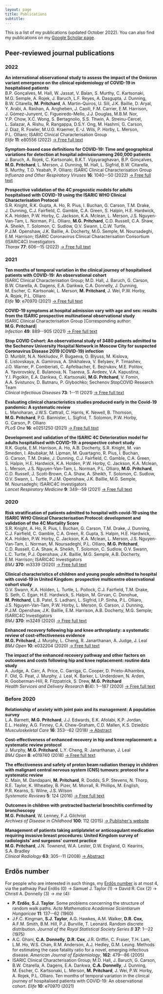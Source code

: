 ```yaml
---
layout: page
title: Publications
subtitle: 
---
```


This is a list of my publications (updated October 2022). You can also find my publications on my [Google Scholar page](https://scholar.google.co.uk/citations?user=mQRgzdIAAAAJ&hl=en).

## Peer-reviewed journal publications

### 2022

**An international observational study to assess the impact of the Omicron variant emergence on the clinical epidemiology of COVID-19 in hospitalised patients**  
B.P.&nbsp;Gonçalves, M.&nbsp;Hall, W.&nbsp;Jassat, V.&nbsp;Balan, S.&nbsp;Murthy, C.&nbsp;Kartsonaki, M.G.&nbsp;Semple, A.&nbsp;Rojek, J.&nbsp;Baruch, L.F.&nbsp;Reyes, A.&nbsp;Dasgupta, J.&nbsp;Dunning, B.W.&nbsp;Citarella, **M.&nbsp;Pritchard**, A.&nbsp;Martín-Quiros, U.&nbsp;Sili, J.K.&nbsp;Baillie, D.&nbsp;Aryal, Y.&nbsp;Arabi, A.&nbsp;Rashan, A.&nbsp;Angheben, J.&nbsp;Caoili, F.M.&nbsp;Carrier, E.M.&nbsp;Harrison, J.&nbsp;Gómez-Junyent, C.&nbsp;Figueiredo-Mello, J.J.&nbsp;Douglas, M.B.M.&nbsp;Nor, Y.P.&nbsp;Chow, X.C.&nbsp;Wong, S.&nbsp;Bertagnolio, S.S.&nbsp;Thwin, A.&nbsp;Streinu-Cercel, L.&nbsp;Salazar, A.&nbsp;Rishu, R.&nbsp;Rangappa, D.S.Y.&nbsp;Ong, M.&nbsp;Hashmi, G.&nbsp;Carson, J.&nbsp;Diaz, R.&nbsp;Fowler, M.U.G.&nbsp;Kraemer, E.-J.&nbsp;Wils, P.&nbsp;Horby, L.&nbsp;Merson, P.L.&nbsp;Olliaro; ISARIC Clinical Characterisation Group  
_Elife_ **11**: e80556 (2022) [&rarr; Free full text](https://doi.org/10.7554/eLife.80556)

**Symptom-based case definitions for COVID-19: Time and geographical variations for detection at hospital admissionamong 260,000 patients**  
J.&nbsp;Baruch, A.&nbsp;Rojek, C.&nbsp;Kartsonaki, B.K.T.&nbsp;Vijayaraghavan, B.P.&nbsp;Gonçalves, **M.G.&nbsp;Pritchard**, L.&nbsp;Merson, J.&nbsp;Dunning, M.&nbsp;Hall, L.&nbsp;Sigfrid, B.W.&nbsp;Citarella, S.&nbsp;Murthy, T.O.&nbsp;Yeabah, P.&nbsp;Olliaro; ISARIC Clinical Characterisation Group  
_Influenza and Other Respiratory Viruses_ **16**: 1040--50 (2022) [&rarr; Free full text](https://doi.org/10.1111/irv.13039)

**Prospective validation of the 4C prognostic models for adults hospitalised with COVID-19 using the ISARIC WHO Clinical Characterisation Protocol**  
S.R.&nbsp;Knight, R.K.&nbsp;Gupta, A.&nbsp;Ho, R.&nbsp;Pius, I.&nbsp;Buchan, G.&nbsp;Carson, T.M.&nbsp;Drake, J.&nbsp;Dunning, C.J.&nbsp;Fairfield, C.&nbsp;Gamble, C.A.&nbsp;Green, S.&nbsp;Halpin, H.E.&nbsp;Hardwick, K.A.&nbsp;Holden, P.W.&nbsp;Horby, C.&nbsp;Jackson, K.A.&nbsp;Mclean, L.&nbsp;Merson, J.S.&nbsp;Nguyen-Van-Tam, L.&nbsp;Norman, P.L.&nbsp;Olliaro, **M.G.&nbsp;Pritchard**, C.D.&nbsp;Russell, C.A.&nbsp;Shaw, A.&nbsp;Sheikh, T.&nbsp;Solomon, C.&nbsp;Sudlow, O.V.&nbsp;Swann, L.C.W.&nbsp;Turtle, P.J.M.&nbsp;Openshaw, J.K.&nbsp;Baillie, A.&nbsp;Docherty, M.G.&nbsp;Semple, M.&nbsp;Noursadeghi, E.M.&nbsp;Harrison; ISARIC Coronavirus Clinical Characterisation Consortium (ISARIC4C) Investigators  
_Thorax_ **77**: 606--15 (2022) [&rarr; Free full text](https://thorax.bmj.com/content/77/6/606)

### 2021

**Ten months of temporal variation in the clinical journey of hospitalised patients with COVID-19: An observational cohort**  
ISARIC Clinical Characterisation Group; M.D.&nbsp;Hall, J.&nbsp;Baruch, G.&nbsp;Carson, B.W.&nbsp;Citarella, A.&nbsp;Dagens, E.A.&nbsp;Dankwa, C.A.&nbsp;Donnelly, J.&nbsp;Dunning, M.&nbsp;Escher, C.&nbsp;Kartsonaki, L.&nbsp;Merson, **M.&nbsp;Pritchard**, J.&nbsp;Wei, P.W.&nbsp;Horby, A.&nbsp;Rojek, P.L.&nbsp;Olliaro  
_Elife_ **10**: e70970 (2021) [&rarr; Free full text](https://doi.org/10.7554/elife.70970)

**COVID-19 symptoms at hospital admission vary with age and sex: results from the ISARIC prospective multinational observational study**  
ISARIC Clinical Characterisation Group [Corresponding author: **M.G.&nbsp;Pritchard**]  
_Infection_ **49**: 889--905 (2021) [&rarr; Free full text](https://doi.org/10.1007/s15010-021-01599-5)

**Stop COVID Cohort: An observational study of 3480 patients admitted to the Sechenov University Hospital Network in Moscow City for suspected Coronavirus Disease 2019 (COVID-19) infection**  
D.&nbsp;Munblit, N.A.&nbsp;Nekliudov, P.&nbsp;Bugaeva, O.&nbsp;Blyuss, M.&nbsp;Kislova, E.&nbsp;Listovskaya, A.&nbsp;Gamirova, A.&nbsp;Shikhaleva, V.&nbsp;Belyaev, P.&nbsp;Timashev, J.O.&nbsp;Warner, P.&nbsp;Comberiati, C.&nbsp;Apfelbacher, E.&nbsp;Bezrukov, M.E.&nbsp;Politov, A.&nbsp;Yavorovskiy, E.&nbsp;Bulanova, N.&nbsp;Tsareva, S.&nbsp;Avdeev, V.A.&nbsp;Kapustina, Y.I.&nbsp;Pigolkin, E.A.&nbsp;Dankwa, C.&nbsp;Kartsonaki, **M.G.&nbsp;Pritchard**, V.&nbsp;Fomin, A.A.&nbsp;Svistunov, D.&nbsp;Butnaru, P.&nbsp;Glybochko; Sechenov StopCOVID Research Team  
_Clinical Infectious Diseases_ **73**: 1--11 (2021) [&rarr; Free full text](https://doi.org/10.1093/cid/ciaa1535)

**Evaluating clinical characteristics studies produced early in the Covid-19 pandemic: A systematic review**  
L.&nbsp;Manoharan, J.W.S.&nbsp;Cattrall, C.&nbsp;Harris, K.&nbsp;Newell, B.&nbsp;Thomson, **M.G.&nbsp;Pritchard**, P.G.&nbsp;Bannister, L.&nbsp;Sigfrid, T.&nbsp;Solomon, P.W.&nbsp;Horby, G.&nbsp;Carson, P.&nbsp;Olliaro  
_PLoS One_ **16**: e0251250 (2021) [&rarr; Free full text](https://doi.org/10.1371/journal.pone.0251250)

**Development and validation of the ISARIC 4C Deterioration model for adults hospitalised with COVID-19: a prospective cohort study**  
R.K.&nbsp;Gupta, E.M.&nbsp;Harrison, A.&nbsp;Ho, A.B.&nbsp;Docherty, S.R.&nbsp;Knight, M.&nbsp;van Smeden, I.&nbsp;Abubakar, M.&nbsp;Lipman, M.&nbsp;Quartagno, R.&nbsp;Pius, I.&nbsp;Buchan, G.&nbsp;Carson, T.M.&nbsp;Drake, J.&nbsp;Dunning, C.J.&nbsp;Fairfield, C.&nbsp;Gamble, C.A.&nbsp;Green, S.&nbsp;Halpin, H.E.&nbsp;Hardwick, K.A.&nbsp;Holden, P.W.&nbsp;Horby, C.&nbsp;Jackson, K.A.&nbsp;Mclean, L.&nbsp;Merson, J.S.&nbsp;Nguyen-Van-Tam, L.&nbsp;Norman, P.L.&nbsp;Olliaro, **M.G.&nbsp;Pritchard**, C.D.&nbsp;Russell, J.&nbsp;Scott-Brown, C.A.&nbsp;Shaw, A.&nbsp;Sheikh, T.&nbsp;Solomon, C.&nbsp;Sudlow, O.V.&nbsp;Swann, L.&nbsp;Turtle, P.J.M.&nbsp;Openshaw, J.K.&nbsp;Baillie, M.G.&nbsp;Semple, M.&nbsp;Noursadeghi; ISARIC4C Investigators  
_Lancet Respiratory Medicine_ **9**: 349--59 (2021) [&rarr; Free full text](https://doi.org/10.1016/S2213-2600(20)30559-2)

### 2020

**Risk stratification of patients admitted to hospital with covid-19 using the ISARIC WHO Clinical Characterisation Protocol: development and validation of the 4C Mortality Score**  
S.R.&nbsp;Knight, A.&nbsp;Ho, R.&nbsp;Pius, I.&nbsp;Buchan, G.&nbsp;Carson, T.M.&nbsp;Drake, J.&nbsp;Dunning, C.J.&nbsp;Fairfield, C.&nbsp;Gamble, C.A.&nbsp;Green, R.&nbsp;Gupta, S.&nbsp;Halpin, H.E.&nbsp;Hardwick, K.A.&nbsp;Holden, P.W.&nbsp;Horby, C.&nbsp;Jackson, K.A.&nbsp;Mclean, L.&nbsp;Merson, J.S.&nbsp;Nguyen-Van-Tam, L.&nbsp;Norman, M.&nbsp;Noursadeghi, P.L.&nbsp;Olliaro, **M.G.&nbsp;Pritchard**, C.D.&nbsp;Russell, C.A.&nbsp;Shaw, A.&nbsp;Sheikh, T.&nbsp;Solomon, C.&nbsp;Sudlow, O.V.&nbsp;Swann, L.C.&nbsp;Turtle, P.J.&nbsp;Openshaw, J.K.&nbsp;Baillie, M.G.&nbsp;Semple, A.B.&nbsp;Docherty, E.M.&nbsp;Harrison; ISARIC4C Investigators  
_BMJ_ **370**: m3339 (2020) [&rarr; Free full text](https://doi.org/10.1136/bmj.m3339)

**Clinical characteristics of children and young people admitted to hospital with covid-19 in United Kingdom: prospective multicentre observational cohort study**  
O.V.&nbsp;Swann, K.A.&nbsp;Holden, L.&nbsp;Turtle, L.&nbsp;Pollock, C.J.&nbsp;Fairfield, T.M.&nbsp;Drake, S.&nbsp;Seth, C.&nbsp;Egan, H.E.&nbsp;Hardwick, S.&nbsp;Halpin, M.&nbsp;Girvan, C.&nbsp;Donohue, **M.&nbsp;Pritchard**, L.B.&nbsp;Patel, S.&nbsp;Ladhani, L.&nbsp;Sigfrid, I.P.&nbsp;Sinha, P.L.&nbsp;Olliaro, J.S.&nbsp;Nguyen-Van-Tam, P.W.&nbsp;Horby, L.&nbsp;Merson, G.&nbsp;Carson, J.&nbsp;Dunning, P.J.M.&nbsp;Openshaw, J.K.&nbsp;Baillie, E.M.&nbsp;Harrison, A.B.&nbsp;Docherty, M.G.&nbsp;Semple; ISARIC4C Investigators  
_BMJ_ **370**: m3249 (2020) [&rarr; Free full text](https://doi.org/10.1136/bmj.m3249)

**Enhanced recovery following hip and knee arthroplasty: a systematic review of cost-effectiveness evidence**  
**M.G.&nbsp;Pritchard**, J.&nbsp;Murphy, L.&nbsp;Cheng, R.&nbsp;Janarthanan, A.&nbsp;Judge, J.&nbsp;Leal  
_BMJ Open_ **10**: e032204 (2020) [&rarr; Free full text](https://doi.org/10.1136/bmjopen-2019-032204)

**The impact of the enhanced recovery pathway and other factors on outcomes and costs following hip and knee replacement: routine data study**  
A.&nbsp;Judge, A.&nbsp;Carr, A.&nbsp;Price, C.&nbsp;Garriga, C.&nbsp;Cooper, D.&nbsp;Prieto-Alhambra, F.&nbsp;Old, G.&nbsp;Peat, J.&nbsp;Murphy, J.&nbsp;Leal, K.&nbsp;Barker, L.&nbsp;Underdown, N.&nbsp;Arden, R.&nbsp;Gooberman-Hill, R.&nbsp;Fitzpatrick, S.&nbsp;Drew, **M.G.&nbsp;Pritchard**  
_Health Services and Delivery Research_ **8**(4): 1--187 (2020) [&rarr; Free full text](https://doi.org/10.3310/hsdr08040)

### Before 2020

**Relationship of anxiety with joint pain and its management: A population survey**  
L.A.&nbsp;Barnett, **M.G.&nbsp;Pritchard**, J.J.&nbsp;Edwards, E.K.&nbsp;Afolabi, K.P.&nbsp;Jordan, E.L.&nbsp;Healey, A.G.&nbsp;Finney, C.A.&nbsp;Chew-Graham, C.D.&nbsp;Mallen, K.S.&nbsp;Dziedzic  
_Musculoskeletal Care_ **16**: 353--62 (2018) [&rarr; Abstract](https://doi.org/10.1002/msc.1243)

**Cost-effectiveness of enhanced recovery in hip and knee replacement: a systematic review protocol**  
J.&nbsp;Murphy, **M.G.&nbsp;Pritchard**, L.Y.&nbsp;Cheng, R.&nbsp;Janarthanan, J.&nbsp;Leal  
_BMJ Open_ **8**: e019740 (2018) [&rarr; Free full text](https://doi.org/10.1136/bmjopen-2017-019740)

**The effectiveness and safety of proton beam radiation therapy in children with malignant central nervous system (CNS) tumours: protocol for a systematic review**  
C.&nbsp;Main, M.&nbsp;Dandapani, **M.&nbsp;Pritchard**, R.&nbsp;Dodds, S.P.&nbsp;Stevens, N.&nbsp;Thorp, R.E.&nbsp;Taylor, K.&nbsp;Wheatley, B.&nbsp;Pizer, M.&nbsp;Morrall, R.&nbsp;Phillips, M.&nbsp;English, P.R.&nbsp;Kearns, S.&nbsp;Wilne, J.S.&nbsp;Wilson  
_Systematic Reviews_ **5**: 124 (2016) [&rarr; Free full text](https://doi.org/10.1186/s13643-016-0285-6)

**Outcomes in children with protracted bacterial bronchitis confirmed by bronchoscopy**  
**M.G.&nbsp;Pritchard**, W.&nbsp;Lenney, F.J.&nbsp;Gilchrist  
_Archives of Disease in Childhood_ **100**: 112 (2015) [&rarr; Publisher's website](https://doi.org/10.1136/archdischild-2014-307284) 

**Management of patients taking antiplatelet or anticoagulant medication requiring invasive breast procedures: United Kingdom survey of radiologists' and surgeons' current practice**  
**M.G.&nbsp;Pritchard**, J.N.&nbsp;Townend, W.A.&nbsp;Lester, D.W.&nbsp;England, O.&nbsp;Kearins, S.A.&nbsp;Bradley  
_Clinical Radiology_ **63**: 305--11 (2008) [&rarr; Abstract](https://doi.org/10.1016/j.crad.2007.09.006)

## Erdős number

For people who are interested in such things, my [Erdős number](https://en.wikipedia.org/wiki/Erd%C5%91s_number) is at most 4, via the pathway Paul Erdős (0) &rarr; Samuel J.&nbsp;Taylor (1) &rarr; David R.&nbsp;Cox (2) &rarr; Christl A.&nbsp;Donnelly (3) &rarr; _me_ (4):

* **P.&nbsp;Erdős**, **S.J.&nbsp;Taylor**.&nbsp;Some problems concerning the structure of random walk paths.&nbsp;_Acta Mathematica Academiae Scientiarum Hungaricae_ **11**: 137--62 (1960)
* J.F.C.&nbsp;Kingman, **S.J.&nbsp;Taylor**, A.G.&nbsp;Hawkes, A.M.&nbsp;Walker, **D.R.&nbsp;Cox**, A.F.M.&nbsp;Smith, B.M.&nbsp;Hill, P.J.&nbsp;Burville, T.&nbsp;Leonard.&nbsp;Random discrete distribution.&nbsp;_Journal of the Royal Statistical Society Series B_ **37**: 1--22 (1975)
* A.C.&nbsp;Ghani, **C.A.&nbsp;Donnelly**, **D.R.&nbsp;Cox**, J.R.&nbsp;Griffin, C.&nbsp;Fraser, T.H.&nbsp;Lam, L.M.&nbsp;Ho, W.S.&nbsp;Chan, R.M.&nbsp;Anderson, A.J.&nbsp;Hedley, G.M.&nbsp;Leung.&nbsp;Methods for estimating the case fatality ratio for a novel, emerging infectious disease.&nbsp;_American Journal of Epidemiology_, **162**: 479--86 (2005)
* ISARIC Clinical Characterisation Group; M.D.&nbsp;Hall, J.&nbsp;Baruch, G.&nbsp;Carson, B.W.&nbsp;Citarella, A.&nbsp;Dagens, E.A.&nbsp;Dankwa, **C.A.&nbsp;Donnelly**, J.&nbsp;Dunning, M.&nbsp;Escher, C.&nbsp;Kartsonaki, L.&nbsp;Merson, **M.&nbsp;Pritchard**, J.&nbsp;Wei, P.W.&nbsp;Horby, A.&nbsp;Rojek, P.L.&nbsp;Olliaro.&nbsp;Ten months of temporal variation in the clinical journey of hospitalised patients with COVID-19: An observational cohort.&nbsp;_Elife_ **10**: e70970 (2021) 
